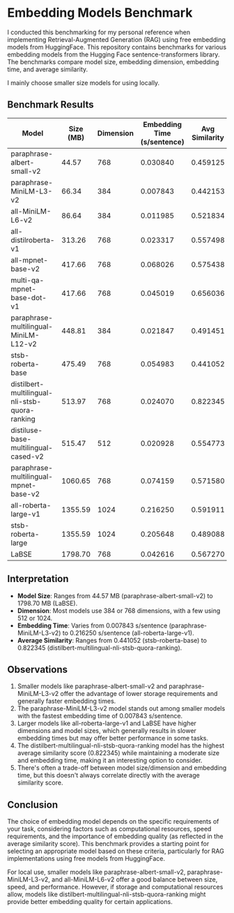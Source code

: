 # Embedding Models Benchmark

I conducted this benchmarking for my personal reference when implementing Retrieval-Augmented Generation (RAG) using free embedding models from HuggingFace. This repository contains benchmarks for various embedding models from the Hugging Face sentence-transformers library. The benchmarks compare model size, embedding dimension, embedding time, and average similarity.

I mainly choose smaller size models for using locally.

## Benchmark Results

| Model | Size (MB) | Dimension | Embedding Time (s/sentence) | Avg Similarity |
|-------|-----------|-----------|-----------------------------| ---------------|
| paraphrase-albert-small-v2 | 44.57 | 768 | 0.030840 | 0.459125 |
| paraphrase-MiniLM-L3-v2 | 66.34 | 384 | 0.007843 | 0.442153 |
| all-MiniLM-L6-v2 | 86.64 | 384 | 0.011985 | 0.521834 |
| all-distilroberta-v1 | 313.26 | 768 | 0.023317 | 0.557498 |
| all-mpnet-base-v2 | 417.66 | 768 | 0.068026 | 0.575438 |
| multi-qa-mpnet-base-dot-v1 | 417.66 | 768 | 0.045019 | 0.656036 |
| paraphrase-multilingual-MiniLM-L12-v2 | 448.81 | 384 | 0.021847 | 0.491451 |
| stsb-roberta-base | 475.49 | 768 | 0.054983 | 0.441052 |
| distilbert-multilingual-nli-stsb-quora-ranking | 513.97 | 768 | 0.024070 | 0.822345 |
| distiluse-base-multilingual-cased-v2 | 515.47 | 512 | 0.020928 | 0.554773 |
| paraphrase-multilingual-mpnet-base-v2 | 1060.65 | 768 | 0.074159 | 0.571580 |
| all-roberta-large-v1 | 1355.59 | 1024 | 0.216250 | 0.591911 |
| stsb-roberta-large | 1355.59 | 1024 | 0.205648 | 0.489088 |
| LaBSE | 1798.70 | 768 | 0.042616 | 0.567270 |

## Interpretation

- **Model Size**: Ranges from 44.57 MB (paraphrase-albert-small-v2) to 1798.70 MB (LaBSE).
- **Dimension**: Most models use 384 or 768 dimensions, with a few using 512 or 1024.
- **Embedding Time**: Varies from 0.007843 s/sentence (paraphrase-MiniLM-L3-v2) to 0.216250 s/sentence (all-roberta-large-v1).
- **Average Similarity**: Ranges from 0.441052 (stsb-roberta-base) to 0.822345 (distilbert-multilingual-nli-stsb-quora-ranking).

## Observations

1. Smaller models like paraphrase-albert-small-v2 and paraphrase-MiniLM-L3-v2 offer the advantage of lower storage requirements and generally faster embedding times.
2. The paraphrase-MiniLM-L3-v2 model stands out among smaller models with the fastest embedding time of 0.007843 s/sentence.
3. Larger models like all-roberta-large-v1 and LaBSE have higher dimensions and model sizes, which generally results in slower embedding times but may offer better performance in some tasks.
4. The distilbert-multilingual-nli-stsb-quora-ranking model has the highest average similarity score (0.822345) while maintaining a moderate size and embedding time, making it an interesting option to consider.
5. There's often a trade-off between model size/dimension and embedding time, but this doesn't always correlate directly with the average similarity score.

## Conclusion

The choice of embedding model depends on the specific requirements of your task, considering factors such as computational resources, speed requirements, and the importance of embedding quality (as reflected in the average similarity score). This benchmark provides a starting point for selecting an appropriate model based on these criteria, particularly for RAG implementations using free models from HuggingFace.

For local use, smaller models like paraphrase-albert-small-v2, paraphrase-MiniLM-L3-v2, and all-MiniLM-L6-v2 offer a good balance between size, speed, and performance. However, if storage and computational resources allow, models like distilbert-multilingual-nli-stsb-quora-ranking might provide better embedding quality for certain applications.